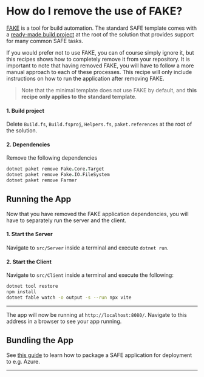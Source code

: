 # How do I remove the use of FAKE?
[FAKE](https://fake.build/) is a tool for build automation. The standard SAFE template comes with a [ready-made build project](../../template-safe-commands.md) at the root of the solution that provides support for many common SAFE tasks.

If you would prefer not to use FAKE, you can of course simply ignore it, but this recipes shows how to completely remove it from your repository. It is important to note that having removed FAKE, you will have to follow a more manual approach to each of these processes. This recipe will only include instructions on how to run the application after removing FAKE.

> Note that the minimal template does not use FAKE by default, and **this recipe only applies to the standard template**.

#### 1. Build project
Delete `Build.fs`, `Build.fsproj`, `Helpers.fs`, `paket.references` at the root of the solution.

#### 2. Dependencies
Remove the following dependencies
```fsharp
dotnet paket remove Fake.Core.Target
dotnet paket remove Fake.IO.FileSystem
dotnet paket remove Farmer
```

## Running the App
Now that you have removed the FAKE application dependencies, you will have to separately run the server and the client.

#### 1. Start the Server
Navigate to `src/Server` inside a terminal and execute `dotnet run`.

#### 2. Start the Client
Navigate to `src/Client` inside a terminal and execute the following:

```bash
dotnet tool restore
npm install
dotnet fable watch -o output -s --run npx vite
```

---

The app will now be running at `http://localhost:8080/`. Navigate to this address in a browser to see your app running.

## Bundling the App
See [this guide](bundle-app.md#2-im-using-the-minimal-template) to learn how to package a SAFE application for deployment to e.g. Azure.

---
